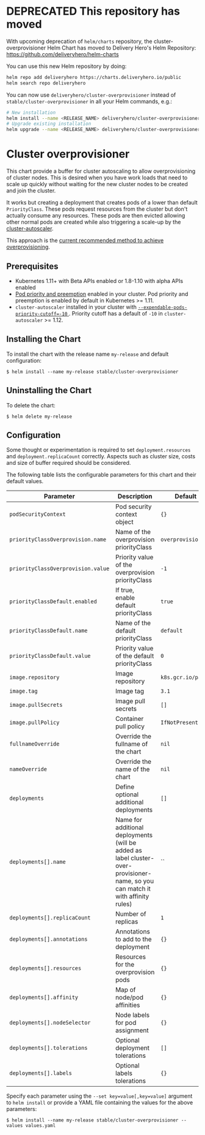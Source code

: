 # **DEPRECATED** This repository has moved

With upcoming deprecation of `helm/charts` repository, the cluster-overprovisioner Helm Chart has moved to Delivery Hero's Helm Repository: https://github.com/deliveryhero/helm-charts

You can use this new Helm repository by doing:

```bash
helm repo add deliveryhero https://charts.deliveryhero.io/public
helm search repo deliveryhero
```

You can now use `deliveryhero/cluster-overprovisioner` instead of `stable/cluster-overprovisioner` in all your Helm commands, e.g.:

```bash
# New installation
helm install --name <RELEASE_NAME> deliveryhero/cluster-overprovisioner
# Upgrade existing installation
helm upgrade --name <RELEASE_NAME> deliveryhero/cluster-overprovisioner
```

# Cluster overprovisioner

This chart provide a buffer for cluster autoscaling to allow overprovisioning of cluster nodes. This is desired when you have work loads that need to scale up quickly without waiting for the new cluster nodes to be created and join the cluster.

It works but creating a deployment that creates pods of a lower than default `PriorityClass`. These pods request resources from the cluster but don't actually consume any resources. These pods are then evicted allowing other normal pods are created while also triggering a scale-up by the [cluster-autoscaler](https://github.com/kubernetes/autoscaler/blob/master/cluster-autoscaler).

This approach is the [current recommended method to achieve overprovisioning](https://github.com/kubernetes/autoscaler/blob/master/cluster-autoscaler/FAQ.md#how-can-i-configure-overprovisioning-with-cluster-autoscaler).

## Prerequisites

- Kubernetes 1.11+ with Beta APIs enabled or 1.8-1.10 with alpha APIs enabled
- [Pod priority and preemption](https://github.com/kubernetes/autoscaler/blob/master/cluster-autoscaler/FAQ.md#how-can-i-configure-overprovisioning-with-cluster-autoscaler) enabled in your cluster.  Pod priority and preemption is enabled by default in Kubernetes >= 1.11.
- `cluster-autoscaler` installed in your cluster with [`--expendable-pods-priority-cutoff=-10` ](https://github.com/kubernetes/autoscaler/blob/master/cluster-autoscaler/FAQ.md#how-does-cluster-autoscaler-work-with-pod-priority-and-preemption).  Priority cutoff has a default of `-10` in `cluster-autoscaler` >= 1.12.

## Installing the Chart

To install the chart with the release name `my-release` and default configuration:

```shell
$ helm install --name my-release stable/cluster-overprovisioner
```

## Uninstalling the Chart

To delete the chart:

```shell
$ helm delete my-release
```

## Configuration

Some thought or experimentation is required to set `deployment.resources` and `deployment.replicaCount` correctly. Aspects such as cluster size, costs and size of buffer required should be considered.

The following table lists the configurable parameters for this chart and their default values.

| Parameter                          | Description                                                                                                                     | Default           |
| -----------------------------------|-------------------------------------------------------------------------------------------------------------------------------- |-------------------|
| `podSecurityContext`               | Pod security context object                                                                                                     | `{}`              |
| `priorityClassOverprovision.name`  | Name of the overprovision priorityClass                                                                                         | `overprovision`   |
| `priorityClassOverprovision.value` | Priority value of the overprovision priorityClass                                                                               | `-1`              |
| `priorityClassDefault.enabled`     | If true, enable default priorityClass                                                                                           | `true`            |
| `priorityClassDefault.name`        | Name of the default priorityClass                                                                                               | `default`         |
| `priorityClassDefault.value`       | Priority value of the default priorityClass                                                                                     | `0`               |
| `image.repository`                 | Image repository                                                                                                                | `k8s.gcr.io/pause`|
| `image.tag`                        | Image tag                                                                                                                       | `3.1`             |
| `image.pullSecrets`                | Image pull secrets                                                                                                              | `[]`              |
| `image.pullPolicy`                 | Container pull policy                                                                                                           | `IfNotPresent`    |
| `fullnameOverride`                 | Override the fullname of the chart                                                                                              | `nil`             |
| `nameOverride`                     | Override the name of the chart                                                                                                  | `nil`             |
| `deployments`                      | Define optional additional deployments                                                                                          | `[]`              |
| `deployments[].name`               | Name for additional deployments (will be added as label cluster-over-provisioner-name, so you can match it with affinity rules) | ``                |
| `deployments[].replicaCount`       | Number of replicas                                                                                                              | `1`               |
| `deployments[].annotations`        | Annotations to add to the deployment                                                                                            | `{}`              |
| `deployments[].resources`          | Resources for the overprovision pods                                                                                            | `{}`              |
| `deployments[].affinity`           | Map of node/pod affinities                                                                                                      | `{}`              |
| `deployments[].nodeSelector`       | Node labels for pod assignment                                                                                                  | `{}`              |
| `deployments[].tolerations`        | Optional deployment tolerations                                                                                                 | `[]`              |
| `deployments[].labels`             | Optional labels tolerations                                                                                                     | `{}`              |


Specify each parameter using the `--set key=value[,key=value]` argument to `helm install` or provide a YAML file containing the values for the above parameters:

```shell
$ helm install --name my-release stable/cluster-overprovisioner --values values.yaml
```
